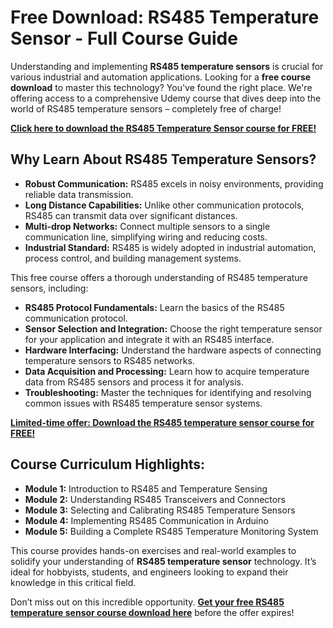 # Free Download: RS485 Temperature Sensor - Full Course Guide

Understanding and implementing **RS485 temperature sensors** is crucial for various industrial and automation applications. Looking for a **free course download** to master this technology? You've found the right place. We're offering access to a comprehensive Udemy course that dives deep into the world of RS485 temperature sensors – completely free of charge!

[**Click here to download the RS485 Temperature Sensor course for FREE!**](https://udemywork.com/rs485-temperature-sensor)

## Why Learn About RS485 Temperature Sensors?

*   **Robust Communication:** RS485 excels in noisy environments, providing reliable data transmission.
*   **Long Distance Capabilities:** Unlike other communication protocols, RS485 can transmit data over significant distances.
*   **Multi-drop Networks:** Connect multiple sensors to a single communication line, simplifying wiring and reducing costs.
*   **Industrial Standard:** RS485 is widely adopted in industrial automation, process control, and building management systems.

This free course offers a thorough understanding of RS485 temperature sensors, including:

*   **RS485 Protocol Fundamentals:** Learn the basics of the RS485 communication protocol.
*   **Sensor Selection and Integration:** Choose the right temperature sensor for your application and integrate it with an RS485 interface.
*   **Hardware Interfacing:** Understand the hardware aspects of connecting temperature sensors to RS485 networks.
*   **Data Acquisition and Processing:** Learn how to acquire temperature data from RS485 sensors and process it for analysis.
*   **Troubleshooting:** Master the techniques for identifying and resolving common issues with RS485 temperature sensor systems.

[**Limited-time offer: Download the RS485 temperature sensor course for FREE!**](https://udemywork.com/rs485-temperature-sensor)

## Course Curriculum Highlights:

*   **Module 1:** Introduction to RS485 and Temperature Sensing
*   **Module 2:** Understanding RS485 Transceivers and Connectors
*   **Module 3:** Selecting and Calibrating RS485 Temperature Sensors
*   **Module 4:** Implementing RS485 Communication in Arduino
*   **Module 5:** Building a Complete RS485 Temperature Monitoring System

This course provides hands-on exercises and real-world examples to solidify your understanding of **RS485 temperature sensor** technology. It’s ideal for hobbyists, students, and engineers looking to expand their knowledge in this critical field.

Don’t miss out on this incredible opportunity. **[Get your free RS485 temperature sensor course download here](https://udemywork.com/rs485-temperature-sensor)** before the offer expires!
